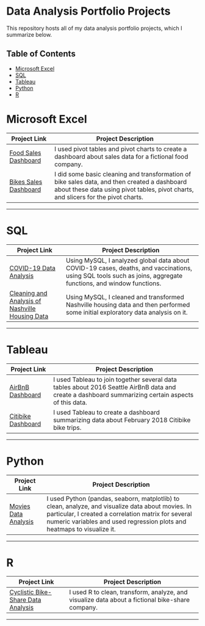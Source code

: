 # Data Analysis Portfolio Projects
This repository hosts all of my data analysis portfolio projects, which I summarize below.

## Table of Contents
- [Microsoft Excel](#microsoft-excel)
- [SQL](#sql)
- [Tableau](#tableau)
- [Python](#python)
- [R](#r)

# Microsoft Excel

| Project Link | Project Description | 
|---|---|
| [Food Sales Dashboard](SalesDataDashboard.xlsx) | I used pivot tables and pivot charts to create a dashboard about sales data for a fictional food company.
| [Bikes Sales Dashboard](BikeSalesDashboardProject.xlsx) | I did some basic cleaning and transformation of bike sales data, and then created a dashboard about these data using pivot tables, pivot charts, and slicers for the pivot charts. |  

***

# SQL

| Project Link | Project Description | 
|---|---|
| [COVID-19 Data Analysis](COVIDDataAnalysis.sql) | Using MySQL, I analyzed global data about COVID-19 cases, deaths, and vaccinations, using SQL tools such as joins, aggregate functions, and window functions.
| [Cleaning and Analysis of Nashville Housing Data](NashvilleHousingDataCleaningAnalysis.sql) | Using MySQL, I cleaned and transformed Nashville housing data and then performed some initial exploratory data analysis on it. |  

***

# Tableau

| Project Link | Project Description | 
|---|---|
| [AirBnB Dashboard](https://public.tableau.com/app/profile/jason.parker8456/viz/AirBnBProject_17048428550070/Dashboard1#1) | I used Tableau to join together several data tables about 2016 Seattle AirBnB data and create a dashboard summarizing certain aspects of this data.
| [Citibike Dashboard](https://public.tableau.com/shared/BGF3GD4TC?:display_count=n&:origin=viz_share_link) | I used Tableau to create a dashboard summarizing data about February 2018 Citibike bike trips.

***

# Python

| Project Link | Project Description | 
|---|---|
| [Movies Data Analysis](MoviesProject.ipynb) | I used Python (pandas, seaborn, matplotlib) to clean, analyze, and visualize data about movies. In particular, I created a correlation matrix for several numeric variables and used regression plots and heatmaps to visualize it.

***

# R

| Project Link | Project Description | 
|---|---|
| [Cyclistic Bike-Share Data Analysis](https://rpubs.com/jasonparker300/Cyclistic) | I used R to clean, transform, analyze, and visualize data about a fictional bike-share company.

***
